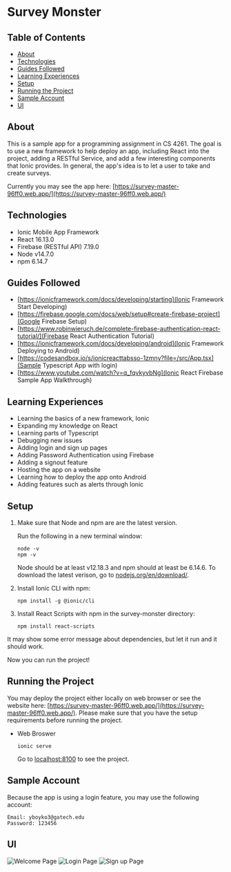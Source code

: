 # Survey Monster

## Table of Contents

* [About](#about)
* [Technologies](#technologies)
* [Guides Followed](#guides-followed)
* [Learning Experiences](#learing-experiences)
* [Setup](#setup)
* [Running the Project](#running-the-project)
* [Sample Account](#sample-account)
* [UI](#UI)

## About

This is a sample app for a programming assignment in CS 4261. The goal is to use a new framework to help deploy an app, including React into the project, adding a RESTful Service, and add a few interesting components that Ionic provides. In general, the app's idea is to let a user to take and create surveys.

Currently you may see the app here: [https://survey-master-96ff0.web.app/](https://survey-master-96ff0.web.app/)

## Technologies

* Ionic Mobile App Framework
* React 16.13.0
* Firebase (RESTful API) 7.19.0
* Node v14.7.0
* npm 6.14.7

## Guides Followed

* [https://ionicframework.com/docs/developing/starting](Ionic Framework Start Developing)
* [https://firebase.google.com/docs/web/setup#create-firebase-project](Google Firebase Setup)
* [https://www.robinwieruch.de/complete-firebase-authentication-react-tutorial/](Firebase React Authentication Tutorial)
* [https://ionicframework.com/docs/developing/android](Ionic Framework Deploying to Android)
* [https://codesandbox.io/s/ionicreacttabsso-1zmny?file=/src/App.tsx](Sample Typescript App with login)
* [https://www.youtube.com/watch?v=q_fqvkyvbNg](Ionic React Firebase Sample App Walkthrough)

## Learning Experiences

* Learning the basics of a new framework, Ionic
* Expanding my knowledge on React
* Learning parts of Typescript
* Debugging new issues
* Adding login and sign up pages
* Adding Password Authentication using Firebase
* Adding a signout feature
* Hosting the app on a website
* Learning how to deploy the app onto Android
* Adding features such as alerts through Ionic

## Setup

1. Make sure that Node and npm are are the latest version.

    Run the following in a new terminal window:

    ```(bash)
    node -v
    npm -v
    ```

    Node should be at least v12.18.3 and npm should at least be 6.14.6. To download the latest verison, go to [nodejs.org/en/download/](nodejs.org/en/download/).

2. Install Ionic CLI with npm:

    ```(bash)
    npm install -g @ionic/cli
    ```

3. Install React Scripts with npm in the survey-monster directory:

    ```(bash)
    npm install react-scripts
    ```

It may show some error message about dependencies, but let it run and it should work.

Now you can run the project!

## Running the Project

You may deploy the project either locally on web browser or see the website here: [https://survey-master-96ff0.web.app/](https://survey-master-96ff0.web.app/). Please make sure that you have the setup requirements before running the project.

* Web Broswer

    ```(bash)
    ionic serve
    ```

    Go to [localhost:8100](localhost:8100) to see the project.

## Sample Account

Because the app is using a login feature, you may use the following account:

```(bash)
Email: yboyko3@gatech.edu
Password: 123456
```

## UI

![Welcome Page](https://raw.githubusercontent.com/Kotishka/survey-monster/master/resources/Home.PNG "Welcome Page")
![Login Page](https://raw.githubusercontent.com/Kotishka/survey-monster/master/resources/Login.PNG "Login Page")
![Sign up Page](https://raw.githubusercontent.com/Kotishka/survey-monster/master/resources/SignUpPage.PNG "Sign Up Page")
